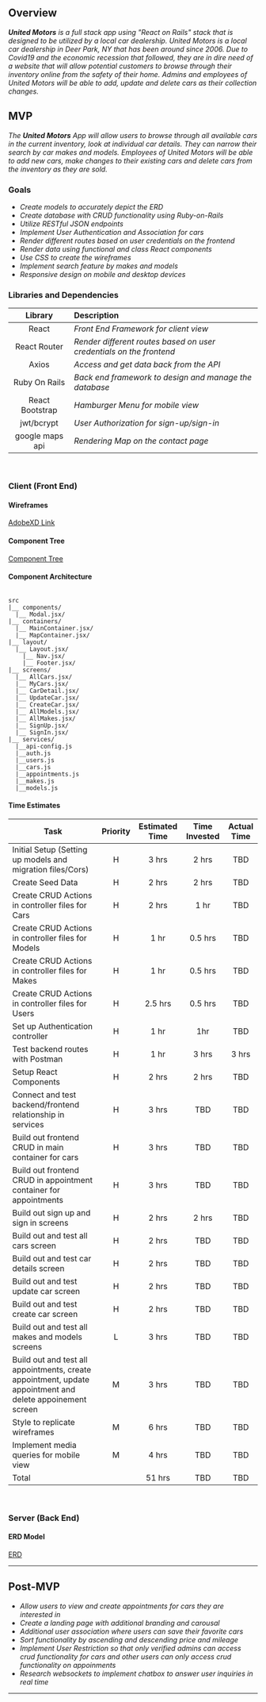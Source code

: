 ## Overview

_**United Motors** is a full stack app using "React on Rails" stack that is designed to be utilized by a local car dealership. United Motors is a local car dealership in Deer Park, NY that has been around since 2006. Due to Covid19 and the economic recession that followed, they are in dire need of a website that will allow potential customers to browse through their inventory online from the safety of their home. Admins and employees of United Motors will be able to add, update and delete cars as their collection changes._
<br>

## MVP

_The **United Motors** App will allow users to browse through all available cars in the current inventory, look at individual car details. They can narrow their search by car makes and models. Employees of United Motors will be able to add new cars, make changes to their existing cars and delete cars from the inventory as they are sold._
<br>

### Goals

- _Create models to accurately depict the ERD_
- _Create database with CRUD functionality using Ruby-on-Rails_
- _Utilize RESTful JSON endpoints_
- _Implement User Authentication and Association for cars_
- _Render different routes based on user credentials on the frontend_
- _Render data using functional and class React components_
- _Use CSS to create the wireframes_
- _Implement search feature by makes and models_
- _Responsive design on mobile and desktop devices_
  <br>

### Libraries and Dependencies

|     Library     | Description                                                         |
| :-------------: | :------------------------------------------------------------------ |
|      React      | _Front End Framework for client view_                               |
|  React Router   | _Render different routes based on user credentials on the frontend_ |
|      Axios      | _Access and get data back from the API_                             |
|  Ruby On Rails  | _Back end framework to design and manage the database_              |
| React Bootstrap | _Hamburger Menu for mobile view_                                    |
|   jwt/bcrypt    | _User Authorization for sign-up/sign-in_                            |
| google maps api | _Rendering Map on the contact page_                                 |

<br>

### Client (Front End)

#### Wireframes

[AdobeXD Link](https://xd.adobe.com/view/ceda8ceb-1c68-4d63-9839-ad515ba909c2-9b89/)

#### Component Tree

[Component Tree](https://whimsical.com/unitedmotorsapp-JZwDFHKaQf7bqiEU6DYUQ8)

#### Component Architecture

```structure

src
|__ components/
  |__ Modal.jsx/
|__ containers/
  |__ MainContainer.jsx/
  |__ MapContainer.jsx/
|__ layout/
  |__ Layout.jsx/
    |__ Nav.jsx/
    |__ Footer.jsx/
|__ screens/
  |__ AllCars.jsx/
  |__ MyCars.jsx/
  |__ CarDetail.jsx/
  |__ UpdateCar.jsx/
  |__ CreateCar.jsx/
  |__ AllModels.jsx/
  |__ AllMakes.jsx/
  |__ SignUp.jsx/
  |__ SignIn.jsx/
|__ services/
  |__api-config.js
  |__auth.js
  |__users.js
  |__cars.js
  |__appointments.js
  |__makes.js
  |__models.js
```

#### Time Estimates

| Task                                                                                                      | Priority | Estimated Time | Time Invested | Actual Time |
| --------------------------------------------------------------------------------------------------------- | :------: | :------------: | :-----------: | :---------: |
| Initial Setup (Setting up models and migration files/Cors)                                                |    H     |     3 hrs      |     2 hrs     |     TBD     |
| Create Seed Data                                                                                          |    H     |     2 hrs      |     2 hrs     |     TBD     |
| Create CRUD Actions in controller files for Cars                                                          |    H     |     2 hrs      |     1 hr      |     TBD     |
| Create CRUD Actions in controller files for Models                                                        |    H     |      1 hr      |    0.5 hrs    |     TBD     |
| Create CRUD Actions in controller files for Makes                                                         |    H     |      1 hr      |    0.5 hrs    |     TBD     |
| Create CRUD Actions in controller files for Users                                                         |    H     |    2.5 hrs     |    0.5 hrs    |     TBD     |
| Set up Authentication controller                                                                          |    H     |      1 hr      |      1hr      |     TBD     |
| Test backend routes with Postman                                                                          |    H     |      1 hr      |     3 hrs     |    3 hrs    |
| Setup React Components                                                                                    |    H     |     2 hrs      |     2 hrs     |     TBD     |
| Connect and test backend/frontend relationship in services                                                |    H     |     3 hrs      |      TBD      |     TBD     |
| Build out frontend CRUD in main container for cars                                                        |    H     |     3 hrs      |      TBD      |     TBD     |
| Build out frontend CRUD in appointment container for appointments                                         |    H     |     3 hrs      |      TBD      |     TBD     |
| Build out sign up and sign in screens                                                                     |    H     |     2 hrs      |     2 hrs     |     TBD     |
| Build out and test all cars screen                                                                        |    H     |     2 hrs      |      TBD      |     TBD     |
| Build out and test car details screen                                                                     |    H     |     2 hrs      |      TBD      |     TBD     |
| Build out and test update car screen                                                                      |    H     |     2 hrs      |      TBD      |     TBD     |
| Build out and test create car screen                                                                      |    H     |     2 hrs      |      TBD      |     TBD     |
| Build out and test all makes and models screens                                                           |    L     |     3 hrs      |      TBD      |     TBD     |
| Build out and test all appointments, create appointment, update appointment and delete appoinement screen |    M     |     3 hrs      |      TBD      |     TBD     |
| Style to replicate wireframes                                                                             |    M     |     6 hrs      |      TBD      |     TBD     |
| Implement media queries for mobile view                                                                   |    M     |     4 hrs      |      TBD      |     TBD     |
| Total                                                                                                     |          |     51 hrs     |      TBD      |     TBD     |

<br>

### Server (Back End)

#### ERD Model

[ERD](https://drive.google.com/file/d/1YjpqDdykFT7KNYHOUGVNmwwQF6oshQSJ/view?usp=sharing)
<br>

---

## Post-MVP

- _Allow users to view and create appointments for cars they are interested in_
- _Create a landing page with additional branding and carousal_
- _Additional user association where users can save their favorite cars_
- _Sort functionality by ascending and descending price and mileage_
- _Implement User Restriction so that only verified admins can access crud functionality for cars and other users can only access crud functionality on appoinments_
- _Research websockets to implement chatbox to answer user inquiries in real time_

---
